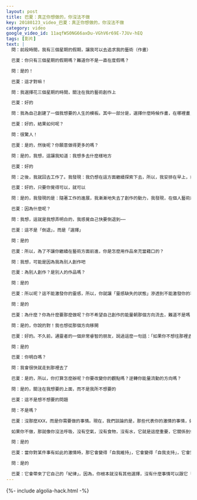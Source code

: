 ```yaml
---
layout: post
title: 巴夏：真正你想做的，你沒法不做
key: 20180123_video_巴夏：真正你想做的，你沒法不做
category: video
google_video_id: 11aqfWS0NG66axDu-VGhV6r69E-7JUv-hEQ
tags: [影片]
text: |
  問：前段時間，我有三個星期的假期，讓我可以去追求我的藝術（作畫）

  巴夏：你只有三個星期的假期嗎？難道你不是一直在度假嗎？

  問：是的！

  巴夏：這才對嘛！

  問：我選擇花三個星期的時間，關注在我的藝術創作上

  巴夏：好的

  問：我為自己創建了一個我想要的人生的模板。其中一部分是，選擇什麼時候作畫，在哪裡畫，如何畫，我想畫什麼

  巴夏：好的，結果如何呢？

  問：很驚人！

  巴夏：是的，然後呢？你願意做得更多的嗎？

  問：是的，我想，這讓我知道：我想多去什麼樣地方

  巴夏：好的

  問：之後，我就回去工作了。我發現：我仍想在這方面繼續探索下去，所以，我安排在早上，或者晚上進行藝術創作

  巴夏：好的，只要你覺得可以，就可以

  問：是的，我發現的是：隨著工作的進展，我漸漸地失去了創作的動力，我發現，在個人藝術創作上，我並不是那麼興奮

  巴夏：因為什麼呢？

  問：我想，這就是我想弄明白的，我感覺自己快要倒退到⋯⋯

  巴夏：這不是「倒退」，而是「選擇」

  問：是的

  巴夏：所以，為了不讓你繼續在藝術方面前進，你是怎麼用作品來充當藉口的？

  問：我想，可能是因為我為別人創作吧

  巴夏：為別人創作？是別人的作品嗎？

  問：是的

  巴夏：所以呢？這不能激發你的靈感，所以，你就讓「靈感缺失的狀態」滲透到不能激發你的事情中去

  問：是的

  巴夏：為什麼？你為什麼要那麼做呢？你不希望自己創作的能量朝那個方向流去，難道不是嗎？

  問：是的，你說的對！我也想從那個方向移開

  巴夏：好的。不久前，通靈者的一個非常睿智的朋友，說過這麼一句話：「如果你不想往那裡去，那就別往那裡看！」、「因為，你會繞到那裡去」

  問：是的

  巴夏：你明白嗎？

  問：我會很快就走到那裡去了

  巴夏：是的，所以，你打算怎麼辦呢？你要改變你的觀點嗎？逆轉你能量流動的方向嗎？

  問：是的，關注在我想要的上面，而不是我所不想要的

  巴夏：這不是想不想要的問題

  問：不是嗎？

  巴夏：沒那麼XXX，而是你需要做的事情。現在，我們談論的是，那些代表你的激情的事情，如果，它們真的是你的激情的話，那麼，就不是你「想要做」，而是你「需要做」。

  如果你不做，那就像你沒法呼吸，沒有空氣，沒有食物，沒有水，它就是這麼重要，它關係到你的存活，你必須做，它是你活下去的唯一的選擇，你明白嗎？

  問：是的

  巴夏：當你對某件事有如此的激情時，那它會變得「自我維持」，它會變得「自我支持」，它會變得「自我組織」，它會變得「自我延續」，它會變成你所關注的事情，因為，沒什麼事情比這更重要，更讓你興奮的了。

  問：是的

  巴夏：它會帶來了它自己的「紀律」，因為，你根本就沒有其他選擇，沒有什麼事情可以跟它「相提並論」，因此，你只會關注在它上面
---
```


{%- include algolia-hack.html -%}
